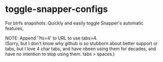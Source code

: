 # toggle-snapper-configs
For btrfs snapshots:  Quickly and easily toggle Snapper's automatic features, 

NOTE: Append '?ts=4' to URL to use tabs=4.  
     (Sorry, but I don't know why github is so stubborn about better support or tabs, 
     but I love 4 char tabs, and have nbeen using them for decades, and have no intention 
     to stop using them.  tabs > spaces.)
